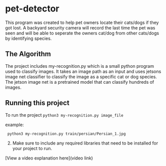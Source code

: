 # pet-detector

 This program was created to help pet owners locate their cats/dogs if they got lost. A backyard security camera will record the last time the pet was seen and will be able to seperate the owners cat/dog from other cats/dogs by identifying species.

## The Algorithm

The project includes my-recognition.py which is a small python program used to classify images. It takes an image path as an input and uses jetsons image net classifier to classify the image as a specific cat or dog species. The jetson image net is a pretrained model that can classify hundreds of images.

## Running this project

To run the project
`python3 my-recognition.py image_file`

example:

` python3 my-recognition.py train/persian/Persian_1.jpg`


2. Make sure to include any required libraries that need to be installed for your project to run.

[View a video explanation here](video link)
